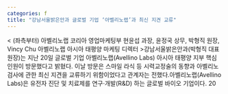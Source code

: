 ```yaml
---
categories: f
title: "강남서울밝은안과 글로벌 기업 ‘아벨리노랩’과 최신 지견 교류"
---
```

< (좌측부터) 아벨리노랩 코리아 영업마케팅부 현윤섭 과장, 윤정국 상무, 박형직 원장, Vincy Chu 아벨리노랩 아시아 태평양 마케팅 디렉터 >강남서울밝은안과(박형직 대표원장)는 지난 20일 글로벌 기업 아벨리노랩(Avellino Labs) 아시아 태평양 지부 핵심 인원이 방문했다고 밝혔다. 이날 방문은 스마일 라식 등 시력교정술의 동향과 아벨리노 검사에 관한 최신 지견을 교류하기 위함이었다고 관계자는 전했다.아벨리노랩(Avellino Labs)은 유전자 진단 및 치료제를 연구·개발(R&D) 하는 글로벌 바이오 기업이다. 20